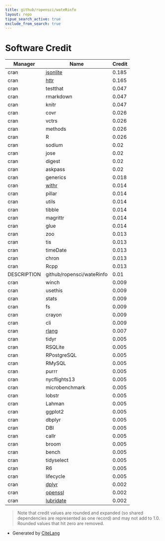 ```yaml
---
title: github/ropensci/wateRinfo
layout: repo
tipue_search_active: true
exclude_from_search: true
---
```

# Software Credit

|Manager|Name|Credit|
|-------|----|------|
|cran|[jsonlite](https://arxiv.org/abs/1403.2805 (paper))|0.185|
|cran|[httr](https://httr.r-lib.org/)|0.165|
|cran|testthat|0.047|
|cran|rmarkdown|0.047|
|cran|knitr|0.047|
|cran|covr|0.026|
|cran|vctrs|0.026|
|cran|methods|0.026|
|cran|R|0.026|
|cran|sodium|0.02|
|cran|jose|0.02|
|cran|digest|0.02|
|cran|askpass|0.02|
|cran|generics|0.018|
|cran|[withr](https://withr.r-lib.org)|0.014|
|cran|pillar|0.014|
|cran|utils|0.014|
|cran|tibble|0.014|
|cran|magrittr|0.014|
|cran|glue|0.014|
|cran|zoo|0.013|
|cran|tis|0.013|
|cran|timeDate|0.013|
|cran|chron|0.013|
|cran|Rcpp|0.013|
|DESCRIPTION|github/ropensci/wateRinfo|0.01|
|cran|winch|0.009|
|cran|usethis|0.009|
|cran|stats|0.009|
|cran|fs|0.009|
|cran|crayon|0.009|
|cran|cli|0.009|
|cran|[rlang](https://rlang.r-lib.org)|0.007|
|cran|tidyr|0.005|
|cran|RSQLite|0.005|
|cran|RPostgreSQL|0.005|
|cran|RMySQL|0.005|
|cran|purrr|0.005|
|cran|nycflights13|0.005|
|cran|microbenchmark|0.005|
|cran|lobstr|0.005|
|cran|Lahman|0.005|
|cran|ggplot2|0.005|
|cran|dbplyr|0.005|
|cran|DBI|0.005|
|cran|callr|0.005|
|cran|broom|0.005|
|cran|bench|0.005|
|cran|tidyselect|0.005|
|cran|R6|0.005|
|cran|lifecycle|0.005|
|cran|[dplyr](https://dplyr.tidyverse.org)|0.002|
|cran|[openssl](https://github.com/jeroen/openssl)|0.002|
|cran|[lubridate](https://lubridate.tidyverse.org)|0.002|


> Note that credit values are rounded and expanded (so shared dependencies are represented as one record) and may not add to 1.0. Rounded values that hit zero are removed.


- Generated by [CiteLang](https://github.com/vsoch/citelang)
